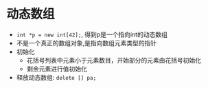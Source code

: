 # 动态数组
- `int *p = new int[42];`, 得到p是一个指向int的动态数组
- 不是一个真正的数组对象,是指向数组元素类型的指针
- 初始化
  - 花括号列表中元素小于元素数目，开始部分的元素由花括号初始化
  - 剩余元素进行值初始化
- 释放动态数组: `delete [] pa;`  
